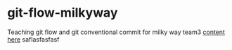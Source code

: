 # git-flow-milkyway
Teaching git flow and git conventional commit for milky way team3 [content here](https://github.com/boytur/git-flow-milkyway/wiki)
saflasfasfasf